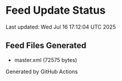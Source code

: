 # Feed Update Status
Last updated: Wed Jul 16 17:12:04 UTC 2025

## Feed Files Generated
- master.xml (72575 bytes)

Generated by GitHub Actions
